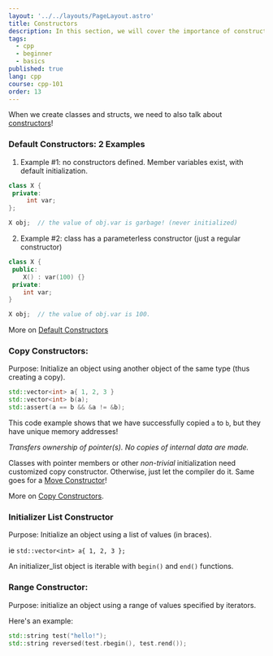 ```yaml
---
layout: '../../layouts/PageLayout.astro'
title: Constructors
description: In this section, we will cover the importance of constructors!
tags:
  - cpp
  - beginner
  - basics
published: true
lang: cpp
course: cpp-101
order: 13
---
```

When we create classes and structs, we need to also talk about [constructors](https://www.w3schools.com/cpp/cpp_constructors.asp)!
### Default Constructors: 2 Examples
1. Example #1: no constructors defined. Member variables exist, with default initialization.
```cpp
class X {
 private:
	 int var;
};

X obj;  // the value of obj.var is garbage! (never initialized)
```

2. Example #2: class has a parameterless constructor (just a regular constructor)
```cpp
class X {
 public:
	X() : var(100) {}
 private:
	int var;
}

X obj;  // the value of obj.var is 100.
```

More on  [Default Constructors](https://en.cppreference.com/w/cpp/language/default_constructor)

### Copy Constructors:
Purpose: Initialize an object using another object of the same type (thus creating a copy).
```cpp
std::vector<int> a{ 1, 2, 3 }
std::vector<int> b(a);
std::assert(a == b && &a != &b);
```

This code example shows that we have successfully copied `a` to `b`, but they have unique memory addresses!

_Transfers ownership of pointer(s). No copies of internal data are made._

Classes with pointer members or other _non-trivial_ initialization need customized copy constructor. Otherwise, just let the compiler do it. Same goes for a [Move Constructor](https://en.cppreference.com/w/cpp/language/move_constructor)!

More on [Copy Constructors](https://en.cppreference.com/w/cpp/language/copy_constructor).

### Initializer List Constructor
Purpose: Initialize an object using a list of values (in braces).

ie `std::vector<int> a{ 1, 2, 3 };`

An initializer_list object is iterable with `begin()` and `end()` functions.

### Range Constructor:
Purpose: initialize an object using a range of values specified by iterators.

Here's an example:
```cpp
std::string test("hello!");
std::string reversed(test.rbegin(), test.rend());
```

